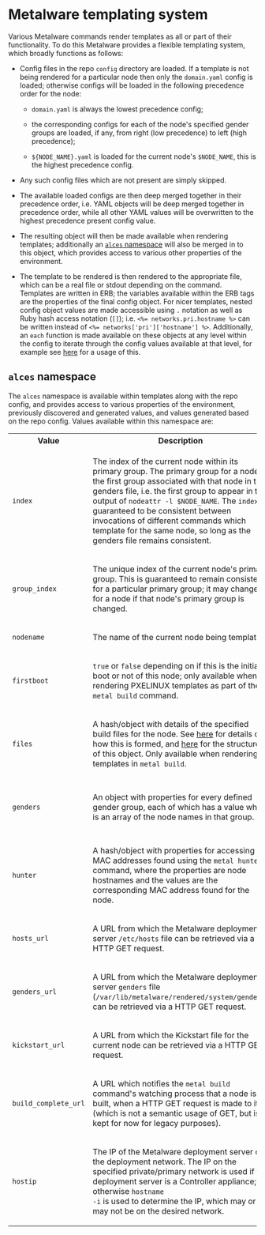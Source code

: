 
# Metalware templating system

Various Metalware commands render templates as all or part of their
functionality. To do this Metalware provides a flexible templating system,
which broadly functions as follows:

- Config files in the repo `config` directory are loaded. If a template is not
  being rendered for a particular node then only the `domain.yaml` config is
  loaded; otherwise configs will be loaded in the following precedence order
  for the node:

  - `domain.yaml` is always the lowest precedence config;

  - the corresponding configs for each of the node's specified gender groups
    are loaded, if any, from right (low precedence) to left (high precedence);

  - `${NODE_NAME}.yaml` is loaded for the current node's `$NODE_NAME`, this is
    the highest precedence config.

- Any such config files which are not present are simply skipped.

- The available loaded configs are then deep merged together in their
  precedence order, i.e. YAML objects will be deep merged together in
  precedence order, while all other YAML values will be overwritten to the
  highest precedence present config value.

- The resulting object will then be made available when rendering templates;
  additionally an [`alces` namespace](#alces-namespace) will also be merged in
  to this object, which provides access to various other properties of the
  environment.

- The template to be rendered is then rendered to the appropriate file, which
  can be a real file or stdout depending on the command. Templates are written
  in ERB; the variables available within the ERB tags are the properties of the
  final config object. For nicer templates, nested config object values are
  made accessible using `.` notation as well as Ruby hash access notation
  (`[]`); i.e. `<%= networks.pri.hostname %>` can be written instead of `<%=
  networks['pri']['hostname'] %>`. Additionally, an `each` function is made
  available on these objects at any level within the config to iterate through
  the config values available at that level, for example see
  [here](https://github.com/alces-software/metalware-default/blob/226cf530d4ce6bdc09a6c65ba3f4bfc553032752/files/core/networking.sh#L9)
  for a usage of this.


## `alces` namespace

The `alces` namespace is available within templates along with the repo config,
and provides access to various properties of the environment, previously
discovered and generated values, and values generated based on the repo config.
Values available within this namespace are:

<table>

<tr>
<th>Value</th>
<th>Description</th>
<th>Example usage</th>
</tr>


<tr>
<td><code>index</code></td>
<td>

The index of the current node within its primary group. The primary group for a
node is the first group associated with that node in the genders file, i.e. the
first group to appear in the output of `nodeattr -l $NODE_NAME`. The
<code>index</code> is guaranteed to be consistent between invocations of
different commands which template for the same node, so long as the genders
file remains consistent.

</td>

<td>
<a
href='https://github.com/alces-software/metalware-default/blob/226cf530d4ce6bdc09a6c65ba3f4bfc553032752/config/domain.yaml#L3'>
metalware-default
</a>
</td>
</tr>

<tr>
<td><code>group_index</code></td>
<td>

The unique index of the current node's primary group. This is guaranteed to
remain consistent for a particular primary group; it may change for a node if
that node's primary group is changed.

</td>

<td>
<pre lang="yaml">

ip: "10.10.<%= alces.group_index %>.<%= alces.index %>"

</pre>
</td>
</tr>


<tr>
<td><code>nodename</code></td>
<td>

The name of the current node being templated.

</td>

<td>
<a
href='https://github.com/alces-software/metalware-default/blob/226cf530d4ce6bdc09a6c65ba3f4bfc553032752/config/domain.yaml#L26'>
metalware-default
</a>
</td>
</tr>


<tr>
<td><code>firstboot</code></td>
<td>

`true` or `false` depending on if this is the initial boot or not of this node;
only available when rendering PXELINUX templates as part of the `metal build`
command.

</td>

<td>
<a
href='https://github.com/alces-software/metalware-default/blob/226cf530d4ce6bdc09a6c65ba3f4bfc553032752/pxelinux/default#L6'>
metalware-default
</a>
</td>
</tr>


<tr>
<td><code>files</code></td>
<td>

A hash/object with details of the specified build files for the node. See <a
href='design/01-metalware-improvements.md#metalware-config-files-parameter#'>here</a>
for details of how this is formed, and <a
href='design/01-metalware-improvements.md#magic-namespace'>here</a> for the
structure of this object. Only available when rendering templates in `metal
build`.

</td>

<td>
<a
href='https://github.com/alces-software/metalware-default/blob/master/files/main.sh#L21'>
metalware-default
</a>
</td>
</tr>


<tr>
<td><code>genders</code></td>
<td>

An object with properties for every defined gender group, each of which has a
value which is an array of the node names in that group.

</td>

<td>
<pre lang='sh'>

<% alces.genders.nodes.each do |node| %>
ping "<%= node %>"
<% end%>

</pre>
</td>
</tr>


<tr>
<td><code>hunter</code></td>
<td>

A hash/object with properties for accessing MAC addresses found using the
`metal hunter` command, where the properties are node hostnames and the values
are the corresponding MAC address found for the node.

</td>

<td>
<a
href='https://github.com/alces-software/metalware-default/blob/226cf530d4ce6bdc09a6c65ba3f4bfc553032752/dhcp/default#L2'>
metalware-default
</a>

</td>
</tr>


<tr>
<td><code>hosts_url</code></td>
<td>

A URL from which the Metalware deployment server `/etc/hosts` file can be
retrieved via a HTTP GET request.

</td>

<td>
<a
href='https://github.com/alces-software/metalware-default/blob/226cf530d4ce6bdc09a6c65ba3f4bfc553032752/files/core/base.sh#L6'>
metalware-default
</a>

</td>
</tr>


<tr>
<td><code>genders_url</code></td>
<td>

A URL from which the Metalware deployment server `genders` file
(`/var/lib/metalware/rendered/system/genders`) can be retrieved via a HTTP GET
request.

</td>

<td>
<pre lang='sh'>

curl "<%= alces.genders_url %>" > /etc/genders

</pre>
</td>
</tr>


<tr>
<td><code>kickstart_url</code></td>
<td>

A URL from which the Kickstart file for the current node can be retrieved via a
HTTP GET request.

</td>

<td>
<a
href='https://github.com/alces-software/metalware-default/blob/226cf530d4ce6bdc09a6c65ba3f4bfc553032752/pxelinux/default#L10'>
metalware-default
</a>

</td>
</tr>


<tr>
<td><code>build_complete_url</code></td>
<td>

A URL which notifies the `metal build` command's watching process that a node
is built, when a HTTP GET request is made to it (which is not a semantic usage
of GET, but is kept for now for legacy purposes).

</td>

<td>
<a
href='https://github.com/alces-software/metalware-default/blob/226cf530d4ce6bdc09a6c65ba3f4bfc553032752/kickstart/default#L93'>
metalware-default
</a>

</td>
</tr>


<tr>
<td><code>hostip</code></td>
<td>

The IP of the Metalware deployment server on the deployment network. The IP on
the specified private/primary network is used if the deployment server is a
Controller appliance; otherwise <code>hostname -i</code> is used to determine
the IP, which may or may not be on the desired network.

</td>

<td>
<a
href='https://github.com/alces-software/metalware-default/blob/226cf530d4ce6bdc09a6c65ba3f4bfc553032752/config/domain.yaml#L17'>
metalware-default
</a>

</td>
</tr>

</table>

